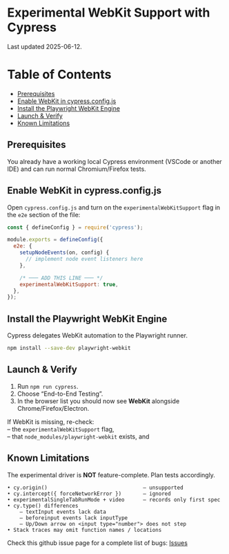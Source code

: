 <!-- ──────────────────────────────────────────────────────────────────── -->
<!--                 Experimental WebKit Guide for Cypress                -->
<!-- ──────────────────────────────────────────────────────────────────── -->


# Experimental WebKit Support with Cypress  
Last updated 2025-06-12.


# Table of Contents  
- [Prerequisites](#prerequisites)  
- [Enable WebKit in cypress.config.js](#enable-webkit-in-cypressconfigjs)  
- [Install the Playwright WebKit Engine](#install-the-playwright-webkit-engine)  
- [Launch & Verify](#launch--verify)  
- [Known Limitations](#known-limitations)

## Prerequisites
You already have a working local Cypress environment (VSCode or another IDE) and can run normal Chromium/Firefox tests.

## Enable WebKit in cypress.config.js
Open `cypress.config.js` and turn on the `experimentalWebKitSupport` flag in the `e2e` section of the file:


~~~js
const { defineConfig } = require('cypress');

module.exports = defineConfig({
  e2e: {
    setupNodeEvents(on, config) {
      // implement node event listeners here
    },

    /* ─── ADD THIS LINE ─── */
    experimentalWebKitSupport: true,
  },
});
~~~

## Install the Playwright WebKit Engine
Cypress delegates WebKit automation to the Playwright runner.

~~~bash
npm install --save-dev playwright-webkit
~~~

## Launch & Verify
1. Run `npm run cypress`.  
2. Choose “End-to-End Testing”.  
3. In the browser list you should now see **WebKit** alongside Chrome/Firefox/Electron.

If WebKit is missing, re-check:  
– the `experimentalWebKitSupport` flag,  
– that `node_modules/playwright-webkit` exists, and  

## Known Limitations
The experimental driver is **NOT** feature-complete. Plan tests accordingly.

~~~text
• cy.origin()                               – unsupported
• cy.intercept({ forceNetworkError })       – ignored
• experimentalSingleTabRunMode + video      – records only first spec
• cy.type() differences
    – textInput events lack data
    – beforeinput events lack inputType
    – Up/Down arrow on <input type="number"> does not step
• Stack traces may omit function names / locations
~~~

Check this github issue page for a complete list of bugs: [Issues](https://github.com/cypress-io/cypress/issues?q=is%3Aissue+is%3Aopen+sort%3Aupdated-desc+label%3A%22experiment%3A+webkit%22)
